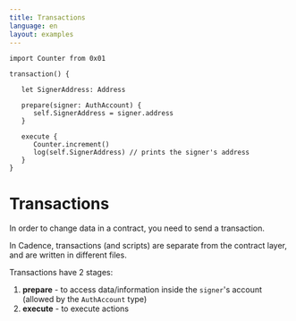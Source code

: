 ```yaml
---
title: Transactions
language: en
layout: examples
---
```


```cadence
import Counter from 0x01

transaction() {

   let SignerAddress: Address

   prepare(signer: AuthAccount) {
      self.SignerAddress = signer.address
   }

   execute {
      Counter.increment()
      log(self.SignerAddress) // prints the signer's address
   }
}
```

# Transactions

In order to change data in a contract, you need to send a transaction.

In Cadence, transactions (and scripts) are separate from the contract layer, and are written in different files.

Transactions have 2 stages:

1. **prepare** - to access data/information inside the `signer`'s account (allowed by the `AuthAccount` type)
2. **execute** - to execute actions
